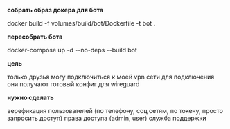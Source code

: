 

**собрать образ докера для бота**

 docker build -f volumes/build/bot/Dockerfile  -t bot . 

**пересобрать бота**

docker-compose up -d --no-deps --build bot


**цель**

только друзья могу подключиться к моей vpn  сети 
для подключения они получают готовый конфиг для wireguard

**нужно сделать**

верефикация пользователей (по телефону, соц сетям, по токену, просто запросить доступ)
права доступа (admin, user)
служба поддержки 



